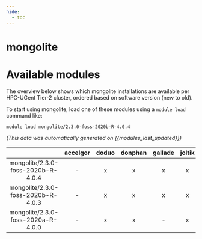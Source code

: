 ```yaml
---
hide:
  - toc
---
```


mongolite
=========

# Available modules


The overview below shows which mongolite installations are available per HPC-UGent Tier-2 cluster, ordered based on software version (new to old).

To start using mongolite, load one of these modules using a `module load` command like:

```shell
module load mongolite/2.3.0-foss-2020b-R-4.0.4
```

*(This data was automatically generated on {{modules_last_updated}})*  

| |accelgor|doduo|donphan|gallade|joltik|shinx|skitty|
| :---: | :---: | :---: | :---: | :---: | :---: | :---: | :---: |
|mongolite/2.3.0-foss-2020b-R-4.0.4|-|x|x|x|x|-|-|
|mongolite/2.3.0-foss-2020b-R-4.0.3|-|x|x|x|x|-|-|
|mongolite/2.3.0-foss-2020a-R-4.0.0|-|x|x|-|x|-|-|
